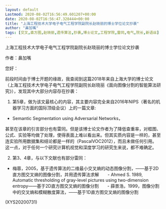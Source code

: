 ```yaml
---
layout: default
Lastmod: 2020-08-02T16:56:49.601207+00:00
date: 2020-08-02T16:56:47.328444+00:00
title: "上海工程技术大学电子电气工程学院副院长赵晓丽的博士学位论文抄袭"
author: "鼻加嘴"
tags: [交叉,直方图,赵晓丽,遗传算法,抄袭,博士论文,工程学院,雷同,电气,院长,新语丝]
---
```


上海工程技术大学电子电气工程学院副院长赵晓丽的博士学位论文抄袭

作者：鼻加嘴

您好：

前段时间由于博士开题的缘故，我查阅到这篇2018年来自上海大学的博士论文（上海工程技术大学电子电气工程学院副院长赵晓丽《面向图像分割的智能算法研究》），发现其中大部分内容存在抄袭：

1. 第5章，做为该文最核心的内容，其主要内容完全来自2016年NIPS（著名的机器学习方面的国际顶级会议）上的一篇文章:

- Semantic Segmentation using Adversarial Networks，

甚至在该章的引言部分也有雷同。但是该博士论文作者为了降低查重率，对框图、公式、实验等均做了处理，使得表面上难以看出来。但其实质内容是一样的，甚至连实验所用数据集和结论都是一样的（PascalVOC2012），而且未做任何引用。这一点，对于任何一个研究计算机视觉和深度学习的研究生来说，都不难确定。

2. 第3、4章，与以下文献也有部分雷同：

- 梅蓉，2005，基于遗传算法的二维最小交叉熵的动态图像分割，——基于2D直方图交叉熵的图像分割，并用遗传算法求解　　- Ahmed S. 1989, Automatic thresholding of gray-level pictures using two-dimension entropy——基于2D直方图交叉熵的图像分割　　- 薛景浩，1999，图像分割中的交叉熵和模糊散度算法，——基于1D直方图交叉熵的图像分割

(XYS20200731)

